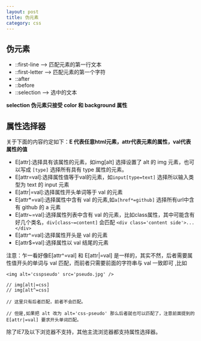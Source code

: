 ```yaml
---
layout: post
title: 伪元素
category: css
---
```


## 伪元素

+ ::first-line --> 匹配元素的第一行文本
+ ::first-letter --> 匹配元素的第一个字符
+ ::after
+ ::before
+ ::selection --> 选中的文本

**selection 伪元素只接受 color 和 background 属性**



## 属性选择器

关于下面的内容约定如下：**E 代表任意html元素，attr代表元素的属性，val代表属性的值**

+ E[attr]:选择具有该属性的元素，如img[alt] 选择设置了 alt 的 img 元素，也可以写成 `[type]` 选择所有具有 type 属性的元素。
+ E[attr=val]:选择属性值等于val的元素，如`input[type=text]` 选择所以输入类型为 text 的 input 元素
+ E[attr|=val]:选择属性开头单词等于 val 的元素
+ E[attr*=val]:选择属性中含有 val 的元素,如`a[href*=github]` 选择所有url中含有 github 的 a 元素
+ E[attr~=val]:选择属性列表中含有 val 的元素，比如class属性，其中可能含有好几个类名，`div[class~=content]` 会匹配 `<div class='content side'>...</div>`
+ E[attr^=val]:选择属性开头是 val 的元素
+ E[attr$=val]:选择属性以 val 结尾的元素

注意：乍一看好像E[attr^=val] 和 E[attr|=val] 是一样的，其实不然，后者需要属性值开头的单词与 val 匹配，而前者只需要前面的字符串与 val 一致即可 ,比如

```
<img alt='csspseudo' src='pseudo.jpg' />

// img[alt|=css]
// img[alt^=css]

// 这里只有后者匹配，前者不会匹配。

// 但是,如果把 alt 改为 alt='css-pseudo' 那么后者就也可以匹配了，注意前面提到的 E[attr|=val] 要求开头单词匹配。
```

除了IE7及以下浏览器不支持，其他主流浏览器都支持属性选择器。
